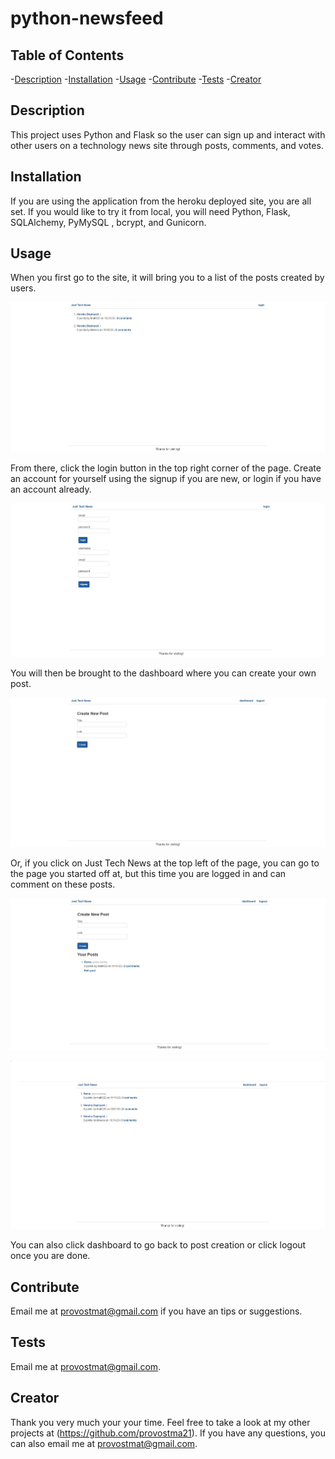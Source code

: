 # python-newsfeed

## Table of Contents

-[Description](#description) -[Installation](#installation) -[Usage](#usage) -[Contribute](#contribute) -[Tests](#tests) -[Creator](#creator)

## Description

This project uses Python and Flask so the user can sign up and interact with other users on a technology news site through posts, comments, and votes.

## Installation

If you are using the application from the heroku deployed site, you are all set. If you would like to try it from local, you will need Python, Flask, SQLAlchemy, PyMySQL , bcrypt, and Gunicorn.

## Usage

When you first go to the site, it will bring you to a list of the posts created by users.

![Home](/assets/JTNSC1.JPG)

From there, click the login button in the top right corner of the page. Create an account for yourself using the signup if you are new, or login if you have an account already.

![Login](/assets/JTNSC2.JPG)

You will then be brought to the dashboard where you can create your own post.

![Create](/assets/JTNSC3.JPG)

Or, if you click on Just Tech News at the top left of the page, you can go to the page you started off at, but this time you are logged in and can comment on these posts.

![Post Created](/assets/JTNSC4.JPG)

![Home Updated](/assets/JTNSC5.JPG)

You can also click dashboard to go back to post creation or click logout once you are done.

## Contribute

Email me at provostmat@gmail.com if you have an tips or suggestions.

## Tests

Email me at provostmat@gmail.com.

## Creator

Thank you very much your your time. Feel free to take a look at my other projects at (https://github.com/provostma21).
If you have any questions, you can also email me at provostmat@gmail.com.
